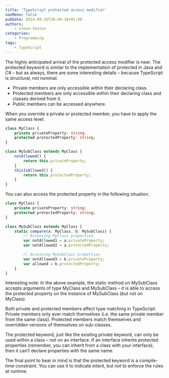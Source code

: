 ```yaml
---
title: 'TypeScript protected access modifier'
navMenu: false
pubDate: 2014-09-26T20:49:18+01:00
authors:
    - steve-fenton
categories:
    - Programming
tags:
    - TypeScript
---
```


The highly anticipated arrival of the protected access modifier is near. The protected keyword is similar to the implementation of protected in Java and C# – but as always, there are some interesting details – because TypeScript is structural, not nominal.

- Private members are only accessible within their declaring class.
- Protected members are only accessible within their declaring class and classes derived from it.
- Public members can be accessed anywhere.

When you override a private or protected member, you have to apply the same access level.

```typescript
class MyClass {
    private privateProperty: string;
    protected protectedProperty: string;
}

class MySubClass extends MyClass {
    notAllowed() {
        return this.privateProperty;
    }
    thisIsAllowed() {
        return this.protectedProperty;
    }
}
```

You can also access the protected property in the following situation.

```typescript
class MyClass {
    private privateProperty: string;
    protected protectedProperty: string;
}

class MySubClass extends MyClass {
    static compare(a: MyClass, b: MySubClass) {
        // Accessing MyClass properties
        var notAllowed1 = a.privateProperty;
        var notAllowed2 = a.protectedProperty;

        // Accessing MySubClass properties
        var notAllowed3 = b.privateProperty;
        var allowed = b.protectedProperty;
    }
}
```

Interesting note: In the above example, the static method on MySubClass accepts arguments of type MyClass and MySubClass – it is able to access the protected property on the instance of MySubClass (but not on MyClass).

Both private and protected members affect type matching in TypeScript: Private members only ever match themselves (i.e. the same private member from the same class). Protected members match themselves and overridden versions of themselves on sub-classes.

The protected keyword, just like the existing private keyword, can only be used within a class – not on an interface. If an interface inherits protected properties (remember, you can inherit from a class with your interface), then it can’t declare properties with the same name.

The final point to bear in mind is that the protected keyword is a compile-time constraint. You can use it to indicate intent, but not to enforce the rules at runtime.